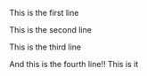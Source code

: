This is the first line

This is the second line

This is the third line

And this is the fourth line!! This is it
